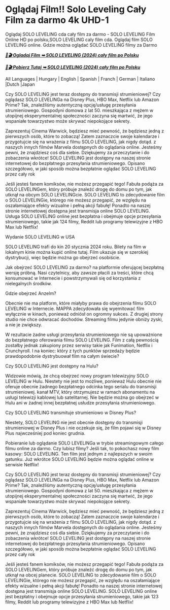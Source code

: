 # Oglądaj Film!! Solo Leveling Cały Film za darmo 4k UHD-1


Oglądaj SOLO LEVELING cda cały film za darmo - SOLO LEVELING Film Online HD po polsku,SOLO LEVELING caly film cda. Oglądaj film SOLO LEVELING online. Gdzie można oglądać SOLO LEVELING filmy za Darmo

<p><b><I><a href="http://r-movies.com/pl/movie/1357633/solo-leveling-reawakening-gitcodepl">📀🎬 Ogladaj Film ➥ SOLO LEVELING (2024) cały film po Polsku</a></I></b></p>

<p><b><I><a href="http://r-movies.com/pl/movie/1357633/solo-leveling-reawakening-gitcodepl">📀🎬 Pobierz Tutaj ➥ SOLO LEVELING (2024) cały film po Polsku</a></I></b></p>

All Languages | Hungary | English | Spanish | Franch | German | Italiano |Dutch |Japan

Czy SOLO LEVELING jest teraz dostępny do transmisji strumieniowej? Czy oglądasz SOLO LEVELINGa na Disney Plus, HBO Max, Netflix lub Amazon Prime? Tak, znaleźliśmy autentyczną opcję/usługę przesyłania strumieniowego. Gospodyni domowa z lat 50. mieszkająca z mężem w utopijnej eksperymentalnej społeczności zaczyna się martwić, że jego wspaniałe towarzystwo może skrywać niepokojące sekrety.

Zaprezentuj Cinema Warwick, będziesz mieć pewność, że będziesz jedną z pierwszych osób, które to zobaczą! Zatem zaznaczcie swoje kalendarze i przygotujcie się na wrażenia z filmu SOLO LEVELING, jak nigdy dotąd. z naszych innych filmów Marvela dostępnych do oglądania online. Jesteśmy pewni, że znajdziesz coś dla siebie. Dziękujemy za przeczytanie i do zobaczenia wkrótce! SOLO LEVELING jest dostępny na naszej stronie internetowej do bezpłatnego przesyłania strumieniowego. Opisano szczegółowo, w jaki sposób można bezpłatnie oglądać SOLO LEVELING przez cały rok

Jeśli jesteś fanem komiksów, nie możesz przegapić tego! Fabuła podąża za SOLO LEVELINGem, który próbuje znaleźć drogę do domu po tym, jak utknął na obcym SOLO LEVELINGcie. SOLO LEVELING to zdecydowanie film o SOLO LEVELINGie, którego nie możesz przegapić, ze względu na oszałamiające efekty wizualne i pełną akcji fabułę! Ponadto na naszej stronie internetowej dostępna jest transmisja online SOLO LEVELING. Usługa SOLO LEVELING online jest bezpłatna i obejmuje opcje przesyłania strumieniowego, takie jak 124 filmy, Reddit lub programy telewizyjne z HBO Max lub Netflix!

Wydanie SOLO LEVELING w USA

SOLO LEVELING trafi do kin 20 stycznia 2024 roku. Bilety na film w lokalnym kinie można kupić online tutaj. Film ukazuje się w szerokiej dystrybucji, więc będzie można go obejrzeć osobiście.

Jak obejrzeć SOLO LEVELING za darmo? na platformie oferującej bezpłatną wersję próbną. Nasi czytelnicy, aby zawsze płacili za treści, które chcą konsumować w Internecie i powstrzymywali się od korzystania z nielegalnych środków.

Gdzie obejrzeć Anzelm?

Obecnie nie ma platform, które miałyby prawa do obejrzenia filmu SOLO LEVELING w Internecie. MAPPA zdecydowała się wyemitować film wyłącznie w kinach, ponieważ odniósł on ogromny sukces. Z drugiej strony studio nie chce odwracać dochodów. Streaming filmu jedynie obniży zyski, a nie je zwiększy.

W rezultacie żadne usługi przesyłania strumieniowego nie są upoważnione do bezpłatnego oferowania filmu SOLO LEVELING. Film z całą pewnością zostałby jednak zakupiony przez serwisy takie jak Funimation, Netflix i Crunchyroll. I na koniec: który z tych punktów sprzedaży będzie prawdopodobnie dystrybuował film na całym świecie?

Czy SOLO LEVELING jest dostępny na Hulu?

Widzowie mówią, że chcą obejrzeć nowy program telewizyjny SOLO LEVELING w Hulu. Niestety nie jest to możliwe, ponieważ Hulu obecnie nie oferuje obecnie żadnego bezpłatnego odcinka tego serialu do transmisji strumieniowej. kanał MTV, który otrzymujesz w ramach abonamentu na usługi telewizji kablowej lub satelitarnej. Nie będzie można go obejrzeć w Hulu ani w żadnej innej bezpłatnej usłudze przesyłania strumieniowego.

Czy SOLO LEVELING transmituje strumieniowo w Disney Plus?

Niestety, SOLO LEVELING nie jest obecnie dostępny do transmisji strumieniowej w Disney Plus i nie oczekuje się, że film pojawi się w Disney Plus najwcześniej pod koniec grudnia.

Pobieranie lub oglądanie SOLO LEVELINGa w trybie streamingowym całego filmu online za darmo. Czy lubisz filmy? Jeśli tak, to pokochasz nowy film kasowy: SOLO LEVELING. Ten film jest jednym z najlepszych w swoim gatunku. Już wkrótce SOLO LEVELING będzie można oglądać online w serwisie Netflix!

Czy SOLO LEVELING jest teraz dostępny do transmisji strumieniowej? Czy oglądasz SOLO LEVELINGa na Disney Plus, HBO Max, Netflix lub Amazon Prime? Tak, znaleźliśmy autentyczną opcję/usługę przesyłania strumieniowego. Gospodyni domowa z lat 50. mieszkająca z mężem w utopijnej eksperymentalnej społeczności zaczyna się martwić, że jego wspaniałe towarzystwo może skrywać niepokojące sekrety.

Zaprezentuj Cinema Warwick, będziesz mieć pewność, że będziesz jedną z pierwszych osób, które to zobaczą! Zatem zaznaczcie swoje kalendarze i przygotujcie się na wrażenia z filmu SOLO LEVELING, jak nigdy dotąd. z naszych innych filmów Marvela dostępnych do oglądania online. Jesteśmy pewni, że znajdziesz coś dla siebie. Dziękujemy za przeczytanie i do zobaczenia wkrótce! SOLO LEVELING jest dostępny na naszej stronie internetowej do bezpłatnego przesyłania strumieniowego. Opisano szczegółowo, w jaki sposób można bezpłatnie oglądać SOLO LEVELING przez cały rok

Jeśli jesteś fanem komiksów, nie możesz przegapić tego! Fabuła podąża za SOLO LEVELINGem, który próbuje znaleźć drogę do domu po tym, jak utknął na obcej planecie. SOLO LEVELING to zdecydowanie film o SOLO LEVELINGie, którego nie możesz przegapić, ze względu na oszałamiające efekty wizualne i pełną akcji fabułę! Ponadto na naszej stronie internetowej dostępna jest transmisja online SOLO LEVELING. SOLO LEVELING online jest bezpłatny i obejmuje opcje przesyłania strumieniowego, takie jak 123 filmy, Reddit lub programy telewizyjne z HBO Max lub Netflix!
